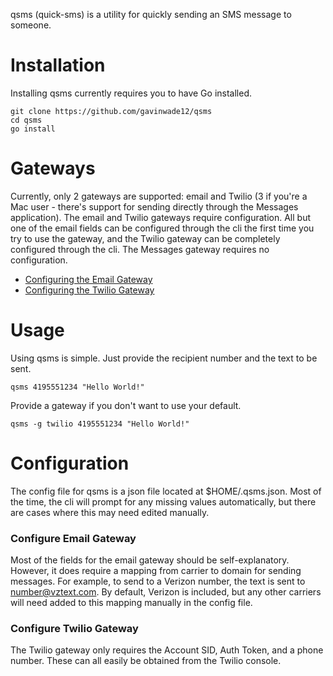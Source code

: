 qsms (quick-sms) is a utility for quickly sending an SMS message to someone.

# Installation

Installing qsms currently requires you to have Go installed.

    git clone https://github.com/gavinwade12/qsms
    cd qsms
    go install

# Gateways

Currently, only 2 gateways are supported: email and Twilio (3 if you're a Mac user - there's support for sending directly through the Messages application). The email and Twilio gateways require configuration. All but one of the email fields can be configured through the cli the first time you try to use the gateway, and the Twilio gateway can be completely configured through the cli. The Messages gateway requires no configuration.

- [Configuring the Email Gateway](#configure-email-gateway)
- [Configuring the Twilio Gateway](#configure-twilio-gateway)

# Usage

Using qsms is simple. Just provide the recipient number and the text to be sent.

    qsms 4195551234 "Hello World!"

Provide a gateway if you don't want to use your default.

    qsms -g twilio 4195551234 "Hello World!"

# Configuration

The config file for qsms is a json file located at $HOME/.qsms.json. Most of the time, the cli will prompt for any missing values automatically, but there are cases where this may need edited manually.

### Configure Email Gateway

Most of the fields for the email gateway should be self-explanatory. However, it does require a mapping from carrier to domain for sending messages. For example, to send to a Verizon number, the text is sent to number@vztext.com. By default, Verizon is included, but any other carriers will need added to this mapping manually in the config file.

### Configure Twilio Gateway

The Twilio gateway only requires the Account SID, Auth Token, and a phone number. These can all easily be obtained from the Twilio console.